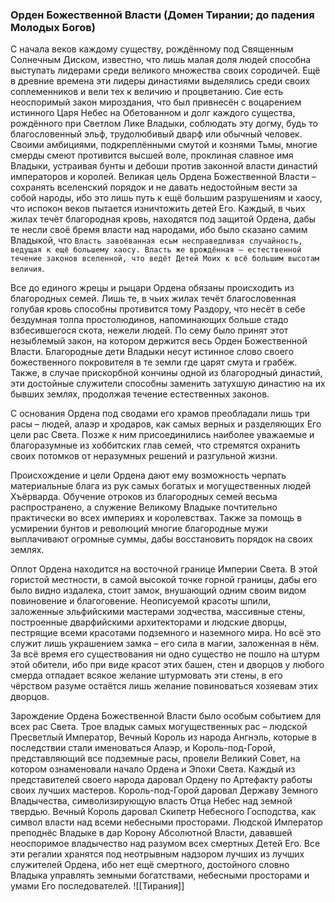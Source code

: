 ###  Орден Божественной Власти (Домен Тирании; до падения Молодых Богов)

С начала веков каждому существу, рождённому под Священным Солнечным Диском, известно, что лишь малая доля людей способна выступать лидерами среди великого множества своих сородичей. Ещё в древние времена эти лидеры династиями выделялись среди своих соплеменников и вели тех к величию и процветанию. Сие есть неоспоримый закон мироздания, что был привнесён с воцарением истинного Царя Небес на Обетованном и долг каждого существа, рождённого при Светлом Лике Владыки, соблюдать эту догму, будь то благословенный эльф, трудолюбивый дварф или обычный человек. Своими амбициями, подкреплёнными смутой и кознями Тьмы, многие смерды смеют противится высшей воле, проклиная славное имя Владыки, устраивая бунты и дебоши против законной власти династий императоров и королей. Великая цель Ордена Божественной Власти – сохранять вселенский порядок и не давать недостойным вести за собой народы, ибо это лишь путь к ещё большим разрушениям и хаосу, что испокон веков пытается изничтожить детей Его. Каждый, в чьих жилах течёт благородная кровь, находятся под защитой Ордена, дабы те несли своё бремя власти над народами, ибо было сказано самим Владыкой, что `Власть завоёванная есьм несправедливая случайность, ведущая к ещё большему хаосу. Власть же врождённая – естественной течение законов вселенной, что ведёт Детей Моих к всё большим высотам величия`.

Все до единого жрецы и рыцари Ордена обязаны происходить из благородных семей. Лишь те, в чьих жилах течёт благословенная голубая кровь способны противится тому Раздору, что несёт в себе бездумная толпа простолюдинов, напоминающих больше стадо взбесившегося скота, нежели людей. По сему было принят этот незыблемый закон, на котором держится весь Орден Божественной Власти. Благородные дети Владыки несут истинное слово своего божественного покровителя в те земли где царят смута и грабёж. Также, в случае прискорбной кончины одной из благородный династий, эти достойные служители способны заменить затухшую династию на их бывших землях, продолжая течение естественных законов.

С основания Ордена под сводами его храмов преобладали лишь три расы – людей, алаэр и хродаров, как самых верных и разделяющих Его цели рас Света. Позже к ним присоединились наиболее уважаемые и благоразумные из хоббитских глав семей, что стремятся охранить своих потомков от неразумных решений и разгульной жизни.

Происхождение и цели Ордена дают ему возможность черпать материальные блага из рук самых богатых и могущественных людей Хъёрварда. Обучение отроков из благородных семей весьма распространено, а служение Великому Владыке почтительно практически во всех империях и королевствах. Также за помощь в усмирении бунтов и революций многие благородные мужи выплачивают огромные суммы, дабы восстановить порядок на своих землях.

Оплот Ордена находится на восточной границе Империи Света. В этой гористой местности, в самой высокой точке горной границы, дабы его было видно издалека, стоит замок, внушающий одним своим видом повиновение и благоговение. Неописуемой красоты шпили, заложенные эльфийскими мастерами зодчества, массивные стены, построенные дварфийскими архитекторами и людские дворцы, пестрящие всеми красотами подземного и наземного мира. Но всё это служит лишь украшением замка – его сила в магии, заложенная в нём. За всё время его существования ни одно существо не пошло на штурм этой обители, ибо при виде красот этих башен, стен и дворцов у любого смерда отпадает всякое желание штурмовать эти стены, в его чёрством разуме остаётся лишь желание повиноваться хозяевам этих дворцов.

Зарождение Ордена Божественной Власти было особым событием для всех рас Света. Трое владык самых могущественных рас – людской Пресветлый Император, Вечный Король из народа Ангнэль, которые в последствии стали именоваться Алаэр, и Король-под-Горой, представляющий все подземные расы, провели Великий Совет, на котором ознаменовали начало Ордена и Эпохи Света. Каждый из представителей своего народа даровал Ордену по Артефакту работы своих лучших мастеров. Король-под-Горой даровал Державу Земного Владычества, символизирующую власть Отца Небес над земной твердью. Вечный Король даровал Скипетр Небесного Господства, как символ власти над всеми небесными просторами. Людской Император преподнёс Владыке в дар Корону Абсолютной Власти, дававшей неоспоримое владычество над разумом всех смертных Детей Его. Все эти регалии хранятся под неотрывным надзором лучших из лучших служителей Ордена, ибо нет ещё смертного, достойного словно Владыка управлять земными богатствами, небесными просторами и умами Его последователей.
![[Тирания]]